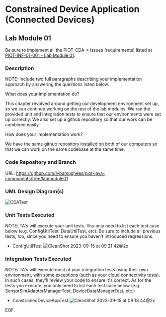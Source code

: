 # Constrained Device Application (Connected Devices)

## Lab Module 01

Be sure to implement all the PIOT-CDA-* issues (requirements) listed at [PIOT-INF-01-001 - Lab Module 01](https://github.com/orgs/programming-the-iot/projects/1#column-9974937).

### Description

NOTE: Include two full paragraphs describing your implementation approach by answering the questions listed below.

What does your implementation do? 

This chapter revolved around getting our development environment set up, so we can continue working on the rest of the lab modules. We ran the provided unit and integration tests to ensure that our environments were set up correctly. We also set up a github repository so that our work can be combined easily.

How does your implementation work?

We have the same github repository installed on both of our computers so that we can work on the same codebase at the same time.

### Code Repository and Branch

URL: https://github.com/lybamughees/piot-java-components/tree/labmodule01

### UML Design Diagram(s)

![CDATest](https://github.com/lybamughees/book-exercise-docs/assets/33076159/abfa02b0-c1b7-44a5-9154-7b770242f425)


### Unit Tests Executed

NOTE: TA's will execute your unit tests. You only need to list each test case below
(e.g. ConfigUtilTest, DataUtilTest, etc). Be sure to include all previous tests, too,
since you need to ensure you haven't introduced regressions.

- ConfigUtilTest
![CleanShot 2023-09-15 at 09 21 42@2x](https://github.com/lybamughees/book-exercise-docs/assets/33076159/7ab249bc-885f-4b2e-a52f-3f4a747e3006)

### Integration Tests Executed

NOTE: TA's will execute most of your integration tests using their own environment, with
some exceptions (such as your cloud connectivity tests). In such cases, they'll review
your code to ensure it's correct. As for the tests you execute, you only need to list each
test case below (e.g. SensorSimAdapterManagerTest, DeviceDataManagerTest, etc.)

- ConstrainedDeviceAppTest
![CleanShot 2023-09-15 at 09 18 44@2x](https://github.com/lybamughees/book-exercise-docs/assets/33076159/45bf691b-f1ed-4741-8ae0-4663f7ae7304)

EOF.
